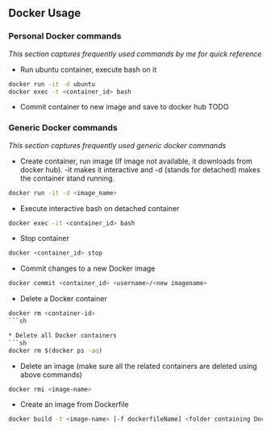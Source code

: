 ## Docker Usage 
### Personal Docker commands
*This section captures frequently used commands by me for quick reference*
* Run ubuntu container, execute bash on it 
```sh
docker run -it -d ubuntu
docker exec -t <container_id> bash
```
* Commit container to new image and save to docker hub
TODO




### Generic Docker commands 
*This section captures frequently used generic docker commands*
* Create container, run image (If image not available, it downloads from docker hub). -it makes it interactive and -d (stands for detached) makes the container stand running.
```sh
docker run -it -d <image_name>
```
* Execute interactive bash on detached container
```sh
docker exec -it <container_id> bash
```
* Stop container 
```sh
docker <container_id> stop
```
* Commit changes to a new Docker image 
```sh
docker commit <container_id> <username>/<new imagename>
```
* Delete a Docker container
```sh
docker rm <container-id>
```sh

* Delete all Docker containers
```sh
docker rm $(docker ps -aq)
```
* Delete an image (make sure all the related containers are deleted using above commands)
```sh
docker rmi <image-name>
```
* Create an image from Dockerfile
```sh
docker build -t <image-name> [-f dockerfileName] <folder containing Dockerfile and other to be packed files>
```
